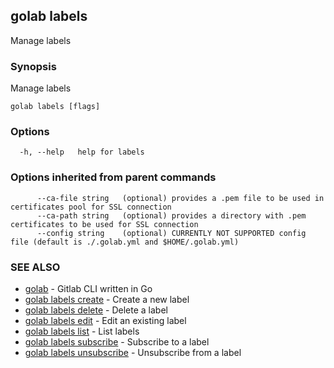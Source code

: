 ## golab labels

Manage labels

### Synopsis


Manage labels

```
golab labels [flags]
```

### Options

```
  -h, --help   help for labels
```

### Options inherited from parent commands

```
      --ca-file string   (optional) provides a .pem file to be used in certificates pool for SSL connection
      --ca-path string   (optional) provides a directory with .pem certificates to be used for SSL connection
      --config string    (optional) CURRENTLY NOT SUPPORTED config file (default is ./.golab.yml and $HOME/.golab.yml)
```

### SEE ALSO
* [golab](golab.md)	 - Gitlab CLI written in Go
* [golab labels create](golab_labels_create.md)	 - Create a new label
* [golab labels delete](golab_labels_delete.md)	 - Delete a label
* [golab labels edit](golab_labels_edit.md)	 - Edit an existing label
* [golab labels list](golab_labels_list.md)	 - List labels
* [golab labels subscribe](golab_labels_subscribe.md)	 - Subscribe to a label
* [golab labels unsubscribe](golab_labels_unsubscribe.md)	 - Unsubscribe from a label

